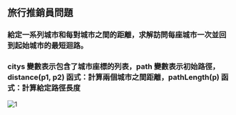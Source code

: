 ## 旅行推銷員問題
### 給定一系列城市和每對城市之間的距離，求解訪問每座城市一次並回到起始城市的最短迴路。

### citys 變數表示包含了城市座標的列表，path 變數表示初始路徑，distance(p1, p2) 函式：計算兩個城市之間距離，pathLength(p) 函式：計算給定路徑長度
![1](https://hackmd.io/_uploads/HJ4yH8OpT.png)
